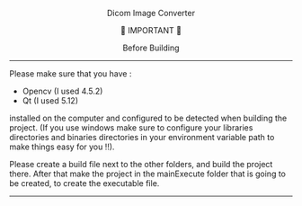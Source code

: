 <p align = "center">
       Dicom Image Converter
</p>

<p align = "center">🔴 IMPORTANT 🔴 </p>

<p align = "center"> Before Building </p>

<p align="center">
 
*******************************************************************************************************************
</p>

Please make sure that you have :

 - Opencv (I used 4.5.2)
 - Qt (I used 5.12)
 
 installed on the computer and configured to be detected when building the project. (If you use windows make sure to configure your 
 libraries directories and binaries directories in your environment variable path to make things easy for you !!).
 
 Please create a build file next to the other folders, and build the project there. After that make the project in the 
 mainExecute folder that is going to be created, to create the executable file.
 
<p align="center">
 
*******************************************************************************************************************
